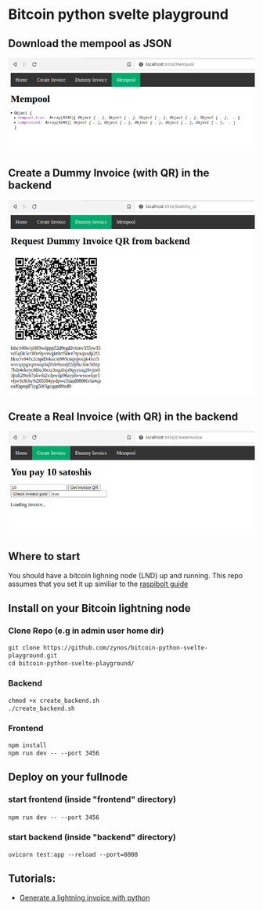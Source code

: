 # Bitcoin python svelte playground
## Download the mempool as JSON
![mempool](mempool.png)

## Create a Dummy Invoice (with QR) in the backend
![dummy invoice](dummyqr.png)

## Create a Real Invoice (with QR) in the backend
![create invoice](createInvoice.png)

## Where to start
You should have a bitcoin lighning node (LND) up and running.
This repo assumes that you set it up similiar to the 
[raspibolt guide](https://raspibolt.org/)
## Install on your Bitcoin lightning node
### Clone Repo (e.g in admin user home dir)
```
git clone https://github.com/zynos/bitcoin-python-svelte-playground.git
cd bitcoin-python-svelte-playground/
```
### Backend
```
chmod +x create_backend.sh
./create_backend.sh
```

### Frontend
```
npm install
npm run dev -- --port 3456
```

## Deploy on your fullnode
### start frontend (inside "frontend" directory)
`npm run dev -- --port 3456`
### start backend (inside "backend" directory)
`uvicorn test:app --reload --port=8000`


## Tutorials:
- [Generate a lightning invoice with python](tutorials/01_generate_qr_code_lightning_invoice_python_svelte.md)
